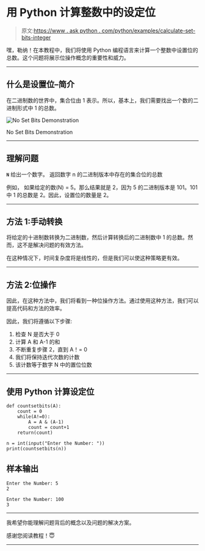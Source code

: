 # 用 Python 计算整数中的设定位

> 原文:[https://www . ask python . com/python/examples/calculate-set-bits-integer](https://www.askpython.com/python/examples/calculate-set-bits-integer)

嘿，勒纳！在本教程中，我们将使用 Python 编程语言来计算一个整数中设置位的总数。这个问题将展示位操作概念的重要性和威力。

* * *

## 什么是设置位–简介

在二进制数的世界中，集合位由 1 表示。所以，基本上，我们需要找出一个数的二进制形式中 1 的总数。

![No Set Bits Demonstration](../Images/c4455f04d6e9a46b5fa4689b4de7fde3.png)

No Set Bits Demonstration

* * *

## 理解问题

**`N`** 给出一个数字。
返回数字 n 的二进制版本中存在的集合位的总数

例如，
如果给定的数(N) = 5。那么结果就是 2，因为 5 的二进制版本是 101。101 中 1 的总数是 2。因此，设置位的数量是 2。

* * *

## 方法 1:手动转换

将给定的十进制数转换为二进制数，然后计算转换后的二进制数中 1 的总数。然而，这不是解决问题的有效方法。

在这种情况下，时间复杂度将是线性的，但是我们可以使这种策略更有效。

* * *

## 方法 2:位操作

因此，在这种方法中，我们将看到一种位操作方法。通过使用这种方法，我们可以提高代码和方法的效率。

因此，我们将遵循以下步骤:

1.  检查 N 是否大于 0
2.  计算 A 和 A-1 的和
3.  不断重复步骤 2，直到 A！= 0
4.  我们将保持迭代次数的计数
5.  该计数等于数字 N 中的置位位数

* * *

## 使用 Python 计算设定位

```
def countsetbits(A):
    count = 0        
    while(A!=0):
        A = A & (A-1)    
        count = count+1   
    return(count)       

n = int(input("Enter the Number: "))
print(countsetbits(n))

```

## 样本输出

```
Enter the Number: 5
2

```

```
Enter the Number: 100
3

```

* * *

我希望你能理解问题背后的概念以及问题的解决方案。

感谢您阅读教程！😇

* * *